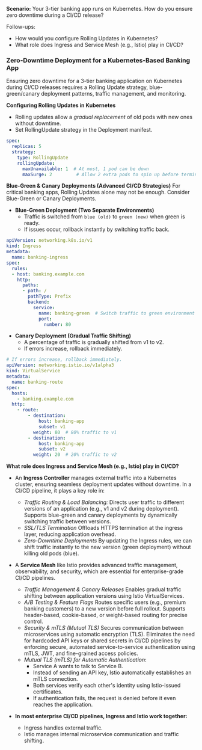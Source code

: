**Scenario:** Your 3-tier banking app runs on Kubernetes. How do you ensure zero downtime during a CI/CD release?

Follow-ups:
  -   How would you configure Rolling Updates in Kubernetes?
  -   What role does Ingress and Service Mesh (e.g., Istio) play in CI/CD?

### Zero-Downtime Deployment for a Kubernetes-Based Banking App ###
Ensuring zero downtime for a 3-tier banking application on Kubernetes during CI/CD releases requires a Rolling Update strategy, blue-green/canary deployment patterns, traffic management, and monitoring. 

**Configuring Rolling Updates in Kubernetes**
- Rolling updates allow a *gradual replacement* of old pods with new ones without downtime.
- Set RollingUpdate strategy in the Deployment manifest.
```yaml
spec:
  replicas: 5
  strategy:
    type: RollingUpdate
    rollingUpdate:
      maxUnavailable: 1  # At most, 1 pod can be down
      maxSurge: 2         # Allow 2 extra pods to spin up before termination
```

**Blue-Green & Canary Deployments (Advanced CI/CD Strategies)**
For critical banking apps, Rolling Updates alone may not be enough. Consider Blue-Green or Canary Deployments.
- **Blue-Green Deployment (Two Separate Environments)**
  - Traffic is switched from `blue (old)` to `green (new)` when green is ready.
  - If issues occur, rollback instantly by switching traffic back.
```yaml
apiVersion: networking.k8s.io/v1
kind: Ingress
metadata:
  name: banking-ingress
spec:
  rules:
  - host: banking.example.com
    http:
      paths:
      - path: /
        pathType: Prefix
        backend:
          service:
            name: banking-green  # Switch traffic to green environment
            port:
              number: 80
```
- **Canary Deployment (Gradual Traffic Shifting)**
  - A percentage of traffic is gradually shifted from v1 to v2.
  - If errors increase, rollback immediately.
```yaml
# If errors increase, rollback immediately.
apiVersion: networking.istio.io/v1alpha3
kind: VirtualService
metadata:
  name: banking-route
spec:
  hosts:
    - banking.example.com
  http:
    - route:
        - destination:
            host: banking-app
            subset: v1
          weight: 80  # 80% traffic to v1
        - destination:
            host: banking-app
            subset: v2
          weight: 20  # 20% traffic to v2
```

**What role does Ingress and Service Mesh (e.g., Istio) play in CI/CD?**
- An **Ingress Controller** manages external traffic into a Kubernetes cluster, ensuring seamless deployment updates without downtime. In a CI/CD pipeline, it plays a key role in:
  - *Traffic Routing & Load Balancing:* Directs user traffic to different versions of an application (e.g., v1 and v2 during deployment). Supports blue-green and canary deployments by dynamically switching traffic between versions.
  - *SSL/TLS Termination* Offloads HTTPS termination at the ingress layer, reducing application overhead.
  - *Zero-Downtime Deployments* By updating the Ingress rules, we can shift traffic instantly to the new version (green deployment) without killing old pods (blue).
- A **Service Mesh** like Istio provides advanced traffic management, observability, and security, which are essential for enterprise-grade CI/CD pipelines.
  - *Traffic Management & Canary Releases* Enables gradual traffic shifting between application versions using Istio VirtualServices.
  - *A/B Testing & Feature Flags* Routes specific users (e.g., premium banking customers) to a new version before full rollout. Supports header-based, cookie-based, or weight-based routing for precise control.
  - *Security & mTLS (Mutual TLS)* Secures communication between microservices using automatic encryption (TLS). Eliminates the need for hardcoded API keys or shared secrets in CI/CD pipelines by enforcing secure, automated service-to-service authentication using mTLS, JWT, and fine-grained access policies.
  - *Mutual TLS (mTLS) for Automatic Authentication*:
    - Service A wants to talk to Service B.
    - Instead of sending an API key, Istio automatically establishes an mTLS connection.
    - Both services verify each other's identity using Istio-issued certificates.
    - If authentication fails, the request is denied before it even reaches the application.

- **In most enterprise CI/CD pipelines, Ingress and Istio work together:**
  - Ingress handles external traffic.
  - Istio manages internal microservice communication and traffic shifting.
